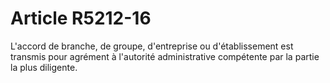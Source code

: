 # Article R5212-16

  
L'accord de branche, de groupe, d'entreprise ou d'établissement est transmis pour agrément à l'autorité administrative compétente par la partie la plus diligente.